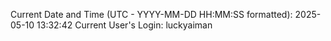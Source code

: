 Current Date and Time (UTC - YYYY-MM-DD HH:MM:SS formatted): 2025-05-10 13:32:42
Current User's Login: luckyaiman
